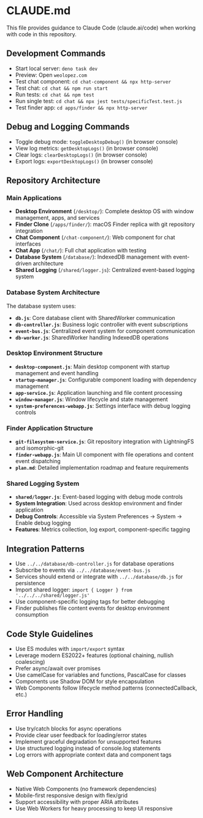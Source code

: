 # CLAUDE.md

This file provides guidance to Claude Code (claude.ai/code) when working with code in this repository.

## Development Commands
- Start local server: `deno task dev`
- Preview: Open `weolopez.com`
- Test chat component: `cd chat-component && npx http-server`
- Test chat: `cd chat && npm run start`
- Run tests: `cd chat && npm test`
- Run single test: `cd chat && npx jest tests/specificTest.test.js`
- Test finder app: `cd apps/finder && npx http-server`

## Debug and Logging Commands
- Toggle debug mode: `toggleDesktopDebug()` (in browser console)
- View log metrics: `getDesktopLogs()` (in browser console)
- Clear logs: `clearDesktopLogs()` (in browser console)
- Export logs: `exportDesktopLogs()` (in browser console)

## Repository Architecture

### Main Applications
- **Desktop Environment** (`/desktop/`): Complete desktop OS with window management, apps, and services
- **Finder Clone** (`/apps/finder/`): macOS Finder replica with git repository integration
- **Chat Component** (`/chat-component/`): Web component for chat interfaces
- **Chat App** (`/chat/`): Full chat application with testing
- **Database System** (`/database/`): IndexedDB management with event-driven architecture
- **Shared Logging** (`/shared/logger.js`): Centralized event-based logging system

### Database System Architecture
The database system uses:
- **`db.js`**: Core database client with SharedWorker communication
- **`db-controller.js`**: Business logic controller with event subscriptions
- **`event-bus.js`**: Centralized event system for component communication
- **`db-worker.js`**: SharedWorker handling IndexedDB operations

### Desktop Environment Structure
- **`desktop-component.js`**: Main desktop component with startup management and event handling
- **`startup-manager.js`**: Configurable component loading with dependency management
- **`app-service.js`**: Application launching and file content processing
- **`window-manager.js`**: Window lifecycle and state management
- **`system-preferences-webapp.js`**: Settings interface with debug logging controls

### Finder Application Structure
- **`git-filesystem-service.js`**: Git repository integration with LightningFS and isomorphic-git
- **`finder-webapp.js`**: Main UI component with file operations and content event dispatching
- **`plan.md`**: Detailed implementation roadmap and feature requirements

### Shared Logging System
- **`shared/logger.js`**: Event-based logging with debug mode controls
- **System Integration**: Used across desktop environment and finder application
- **Debug Controls**: Accessible via System Preferences → System → Enable debug logging
- **Features**: Metrics collection, log export, component-specific tagging

## Integration Patterns
- Use `../../database/db-controller.js` for database operations
- Subscribe to events via `../../database/event-bus.js`
- Services should extend or integrate with `../../database/db.js` for persistence
- Import shared logger: `import { Logger } from '../../../shared/logger.js'`
- Use component-specific logging tags for better debugging
- Finder publishes file content events for desktop environment consumption

## Code Style Guidelines
- Use ES modules with `import/export` syntax
- Leverage modern ES2022+ features (optional chaining, nullish coalescing)
- Prefer async/await over promises
- Use camelCase for variables and functions, PascalCase for classes
- Components use Shadow DOM for style encapsulation
- Web Components follow lifecycle method patterns (connectedCallback, etc.)

## Error Handling
- Use try/catch blocks for async operations
- Provide clear user feedback for loading/error states
- Implement graceful degradation for unsupported features
- Use structured logging instead of console.log statements
- Log errors with appropriate context data and component tags

## Web Component Architecture
- Native Web Components (no framework dependencies)
- Mobile-first responsive design with flex/grid
- Support accessibility with proper ARIA attributes
- Use Web Workers for heavy processing to keep UI responsive